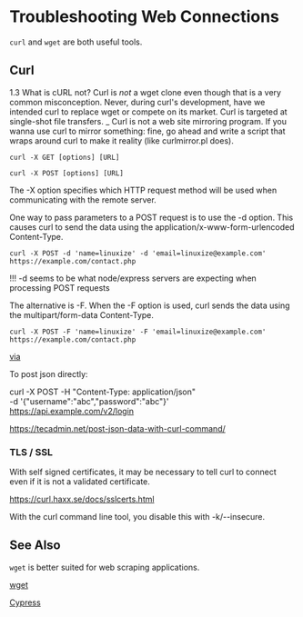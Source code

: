 # Troubleshooting Web Connections

`curl` and `wget` are both useful tools. 

## Curl

1.3 What is cURL not?
Curl is *not* a wget clone even though that is a very common misconception.
Never, during curl's development, have we intended curl to replace wget or
compete on its market. Curl is targeted at single-shot file transfers.
_
Curl is not a web site mirroring program. If you wanna use curl to mirror
something: fine, go ahead and write a script that wraps around curl to make
it reality (like curlmirror.pl does).

    curl -X GET [options] [URL]

    curl -X POST [options] [URL]

The -X option specifies which HTTP request method will be used when communicating with the remote server.

One way to pass parameters to a POST request is to use the -d option. This causes curl to send the data using the application/x-www-form-urlencoded Content-Type.

    curl -X POST -d 'name=linuxize' -d 'email=linuxize@example.com' https://example.com/contact.php

!!! -d seems to be what node/express servers are expecting when processing POST requests

The alternative is -F. When the -F option is used, curl sends the data using the multipart/form-data Content-Type.

    curl -X POST -F 'name=linuxize' -F 'email=linuxize@example.com' https://example.com/contact.php

[via](https://linuxize.com/post/curl-post-request/)

To post json directly:

curl -X POST -H "Content-Type: application/json" \
 -d '{"username":"abc","password":"abc"}' \
 https://api.example.com/v2/login
 
https://tecadmin.net/post-json-data-with-curl-command/


### TLS / SSL 

With self signed certificates, it may be necessary to tell curl to connect even if it is not a validated certificate. 

https://curl.haxx.se/docs/sslcerts.html

With the curl command line tool, you disable this with -k/--insecure.



## See Also

`wget` is better suited for web scraping applications. 

[wget](wget.md)

[Cypress](/code/testing/cypress.md)

